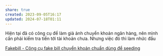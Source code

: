```yaml
---
share: true
created: 2023-09-05T16:17
updated: 2024-07-18T01:11
---
```

Hiện tại đã có công cụ để làm giả ảnh chuyển khoản ngân hàng, nên mình cần phải kiểm tra tiền tới tài khoản chưa. Nhưng việc đó thì làm nhức đầu

[Fakebill - Công cụ fake bill chuyển khoản chuẩn dùng để seeding](https://fakebillck.com/)